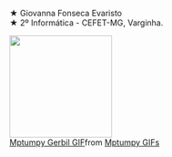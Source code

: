 ★ Giovanna Fonseca Evaristo  
★ 2º Informática - CEFET-MG, Varginha.   
<div>
<a href="https://github.com/GioEvaristo">
<img loading="lazy" height="180em" src="https://github-readme-stats.vercel.app/api?username=GioEvaristo&show_icons=true&theme=dracula&include_all_commits=true&count_private=true"/>
</div>
<div class="tenor-gif-embed" data-postid="8579491034425168038" data-share-method="host" data-aspect-ratio="0.975904" data-width="100%"><a href="https://tenor.com/view/mptumpy-gerbil-tumpsta-tumpster-tumpmunch-gif-8579491034425168038">Mptumpy Gerbil GIF</a>from <a href="https://tenor.com/search/mptumpy-gifs">Mptumpy GIFs</a></div> <script type="text/javascript" async src="https://tenor.com/embed.js"></script>
